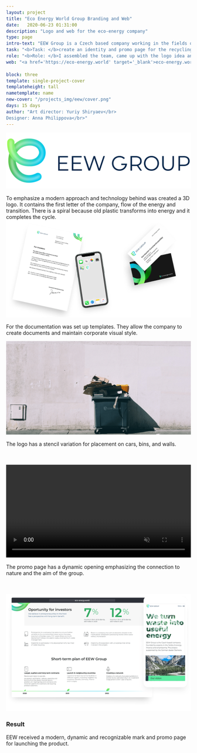 ```yaml
---
layout: project
title: "Eco Energy World Group Branding and Web"
date:   2020-06-23 01:31:00
description: "Logo and web for the eco-energy company"
type: page
intro-text: "EEW Group is a Czech based company working in the fields of energy and finances. To help the group start their business I created identity and landing page."
task: "<b>Task: </b>create an identity and promo page for the recycling company"
role: "<b>Role: </b>I assembled the team, came up with the logo idea and the visual direction. Helped with web design and submission of final materials."
web: "<a href='https://eco-energy.world' target='_blank'>eco-energy.world</a>"

block: three
template: single-project-cover
templateheight: tall
nametemplate: name
new-cover: "/projects_img/eew/cover.png"
days: 15 days
author: "Art director: Yuriy Shiryaev</br>
Designer: Anna Philippova</br>"
---
```


<span class="p1000">![eew group logo and identity](/projects_img/eew/logo.png)</span>

<span class="p-text">To emphasize a modern approach and technology behind was created a 3D logo. It contains the first letter of the company, flow of the energy and transition. There is a spiral because old plastic transforms into energy and it completes the cycle. </span>
<span class="p1000">![eew group logo and identity](/projects_img/eew/cid.png)
</span>

<span class="p-text">For the documentation was set up templates. They allow the company to create documents and maintain corporate visual style.</span>

<span class="p1000">![eew group logo and identity](/projects_img/eew/bin.png)
</span>

The logo has a stencil variation for placement on cars, bins, and walls.<br><br><br>







<video width="100%" class="video" loop="loop" autoplay="autoplay" preload="auto" muted="muted">
<source src="/projects_img/eew/web.mp4" type="video/mp4">
<source src="/projects_img/eew/web.webm" type="video/webm">
 </video>

The promo page has a dynamic opening emphasizing the connection to nature and the aim of the group.<br><br><br>

<span class="p1000">![eew group web](/projects_img/eew/web.png)
</span>

### Result

<span class="p-text">EEW received a modern, dynamic and recognizable mark and promo page for launching the product.</span> 